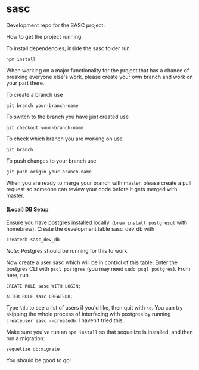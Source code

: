 # sasc
Development repo for the SASC project. 

How to get the project running:

To install dependencies, inside the sasc folder run
``` 
npm install
```

When working on a major functionality for the project that has a chance of breaking everyone else's work, please create your own branch and work on your part there.

To create a branch use
```
git branch your-branch-name
```

To switch to the branch you have just created use
```
git checkout your-branch-name
```

To check which branch you are working on use
```
git branch
```

To push changes to your branch use
```
git push origin your-branch-name
```

When you are ready to merge your branch with master, please create a pull request so someone can review your code before it gets merged with master.

#### (Local) DB Setup ####

Ensure you have postgres installed locally. (`brew install postgresql` with homebrew). Create the development table sasc_dev_db with 
```
createdb sasc_dev_db
```
_Note_: Postgres should be running for this to work. 

Now create a user sasc which will be in control of this table. Enter the postgres CLI with `psql postgres` (you may need `sudo psql postgres`). From here, run
```
CREATE ROLE sasc WITH LOGIN;
```
```
ALTER ROLE sasc CREATEDB;
``` 
Type `\du` to see a list of users if you'd like, then quit with `\q`. You can try skipping the whole process of interfacing with postgres by running `createuser sasc --createdb`. I haven't tried this. 

Make sure you've run an `npm install` so that sequelize is installed, and then run a migration:
```
sequelize db:migrate
```
You should be good to go!

